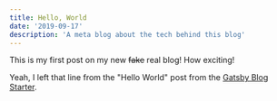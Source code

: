 ```yaml
---
title: Hello, World
date: '2019-09-17'
description: 'A meta blog about the tech behind this blog'
---
```


This is my first post on my new ~~fake~~ real blog! How exciting!

Yeah, I left that line from the "Hello World" post from the
[Gatsby Blog Starter](https://github.com/gatsbyjs/gatsby-starter-blog).
